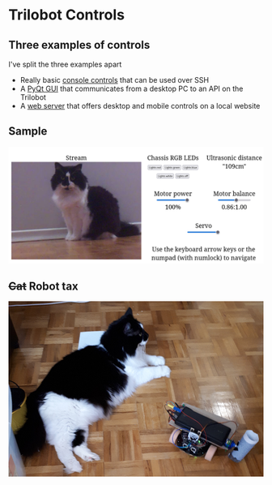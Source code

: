 # Trilobot Controls

## Three examples of controls

I've split the three examples apart

* Really basic [console controls](./ssh/) that can be used over SSH
* A [PyQt GUI](./pyqt/) that communicates from a desktop PC to an API on the Trilobot
* A [web server](./web_gui/) that offers desktop and mobile controls on a local website

## Sample

![A screenshot of the desktop GUI](./web_gui/screenshot.png)

## ~~Cat~~ Robot tax

![A ferocious feline relaxing next to its treat robot](./cat_tax.jpg)
